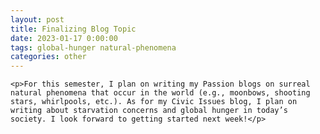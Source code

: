 ```yaml
---
layout: post
title: Finalizing Blog Topic
date: 2023-01-17 0:00:00
tags: global-hunger natural-phenomena
categories: other
---
```


<div>

    <p>For this semester, I plan on writing my Passion blogs on surreal natural phenomena that occur in the world (e.g., moonbows, shooting stars, whirlpools, etc.). As for my Civic Issues blog, I plan on writing about starvation concerns and global hunger in today’s society. I look forward to getting started next week!</p>

</div>
